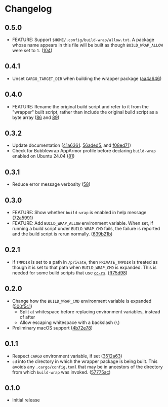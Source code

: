 # Changelog

## 0.5.0

- FEATURE: Support `$HOME/.config/build-wrap/allow.txt`. A package whose name appears in this file will be built as though `BUILD_WRAP_ALLOW` were set to `1`. ([104](https://github.com/trailofbits/build-wrap/pull/104))

## 0.4.1

- Unset `CARGO_TARGET_DIR` when building the wrapper package ([aa4a646](https://github.com/trailofbits/build-wrap/commit/aa4a646d8eee4e209140f12fe47554f5c3e913a8))

## 0.4.0

- FEATURE: Rename the original build script and refer to it from the "wrapper" built script, rather than include the original build script as a byte array ([86](https://github.com/trailofbits/build-wrap/pull/86) and [89](https://github.com/trailofbits/build-wrap/pull/89))

## 0.3.2

- Update documentation ([41a6361](https://github.com/trailofbits/build-wrap/commit/41a6361466840db58c3853992ff0826d230040bc). [56aded5](https://github.com/trailofbits/build-wrap/commit/56aded59a8630bacfe8298bee759b459948fa374), and [f08ed71](https://github.com/trailofbits/build-wrap/commit/f08ed71f1f5c8857a4733196a2a0a692d7091ceb))
- Check for Bubblewrap AppArmor profile before declaring `build-wrap` enabled on Ubuntu 24.04 ([81](https://github.com/trailofbits/build-wrap/pull/81))

## 0.3.1

- Reduce error message verbosity ([58](https://github.com/trailofbits/build-wrap/pull/58))

## 0.3.0

- FEATURE: Show whether `build-wrap` is enabled in help message ([72a5991](https://github.com/trailofbits/build-wrap/commit/72a5991c7cdc55250f78692598cc9ff48e23d338))
- FEATURE: Add `BUILD_WRAP_ALLOW` environment variable. When set, if running a build script under `BUILD_WRAP_CMD` fails, the failure is reported and the build script is rerun normally. ([639b21b](https://github.com/trailofbits/build-wrap/commit/639b21b5fe1711967c969ba9ffd6afabe0ffa44d))

## 0.2.1

- If `TMPDIR` is set to a path in `/private`, then `PRIVATE_TMPDIR` is treated as though it is set to that path when `BUILD_WRAP_CMD` is expanded. This is needed for some build scripts that use [`cc-rs`](https://github.com/rust-lang/cc-rs). ([ff75d98](https://github.com/trailofbits/build-wrap/commit/ff75d98b2ea9ad63d8361e94c13ec0e6678d22e5))

## 0.2.0

- Change how the `BUILD_WRAP_CMD` environment variable is expanded ([500f5c1](https://github.com/trailofbits/build-wrap/commit/500f5c1f127697bfbe683e0278f6dd8be32e0bb5))
  - Split at whitespace before replacing environment variables, instead of after
  - Allow escaping whitespace with a backslash (`\`)
- Preliminary macOS support ([4b72e78](https://github.com/trailofbits/build-wrap/commit/4b72e784656e4eb31a3937ebc3d2ccc2a25123e9))

## 0.1.1

- Respect `CARGO` environment variable, if set ([3512a63](https://github.com/trailofbits/build-wrap/commit/3512a636868e1e871ce4544f5bd425fbcf88b444))
- `cd` into the directory in which the wrapper package is being built. This avoids any `.cargo/config.toml` that may be in ancestors of the directory from which `build-wrap` was invoked. ([57775ac](https://github.com/trailofbits/build-wrap/commit/57775acff06ab59eccf78e17c819f960954fc9b0))

## 0.1.0

- Initial release
